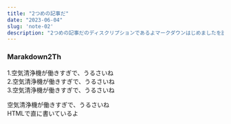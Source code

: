 ```yaml
---
title: "2つめの記事だ"
date: "2023-06-04"
slug: 'note-02'
description: "2つめの記事だのディスクリプションであるよマークダウンはじめましたを説明しろよ"
---
```


### Marakdown2Th

1.空気清浄機が働きすぎで、うるさいね  
2.空気清浄機が働きすぎで、うるさいね<br> 
3.空気清浄機が働きすぎで、うるさいね  

<p>空気清浄機が働きすぎで、うるさいね<br>
HTMLで直に書いているよ
</p>
